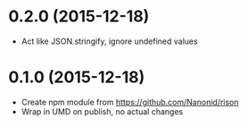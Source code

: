 # 0.2.0 (2015-12-18)

- Act like JSON.stringify, ignore undefined values

# 0.1.0 (2015-12-18)

- Create npm module from https://github.com/Nanonid/rison
- Wrap in UMD on publish, no actual changes